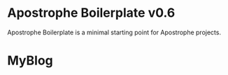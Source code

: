 # Apostrophe Boilerplate v0.6

Apostrophe Boilerplate is a minimal starting point for Apostrophe projects.
# MyBlog
